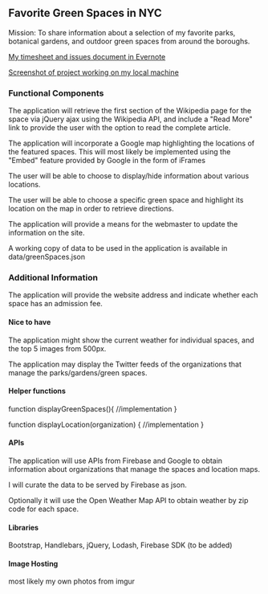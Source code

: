 ## Favorite Green Spaces in NYC
Mission: To share information about a selection of my favorite parks, botanical gardens, and outdoor green spaces from around the boroughs. 

[My timesheet and issues document in Evernote](https://www.evernote.com/shard/s141/sh/c3025c8a-356c-476d-9a7d-0f9f29615ac6/ae7af04b7ab63619)

[Screenshot of project working on my local machine](https://www.evernote.com/l/AI1AfvvYTBJLf4E2Wkgy0OhIU4lK8wWXCVQ)

### Functional Components

The application will retrieve the first section of the Wikipedia page for the space via jQuery ajax using the Wikipedia API, and include a "Read More" link to provide the user with the option to read the complete article.

The application will incorporate a Google map highlighting the locations of the featured spaces. This will most likely be implemented using the "Embed" feature provided by Google in the form of iFrames

The user will be able to choose to display/hide information about various locations.

The user will be able to choose a specific green space and highlight its location on the map in order to retrieve directions.

The application will provide a means for the webmaster to update the information on the site.

A working copy of data to be used in the application is available in data/greenSpaces.json

### Additional Information
The application will provide the website address and indicate whether each space has an admission fee. 

#### Nice to have
The application might show the current weather for individual spaces, and the top 5 images from 500px.

The application may display the Twitter feeds of the organizations that manage the parks/gardens/green spaces.

#### Helper functions
function displayGreenSpaces(){
//implementation
}

function displayLocation(organization) {
//implementation
}

#### APIs
The application will use APIs from Firebase and Google to obtain information about organizations that manage the spaces and location maps. 

I will curate the data to be served by Firebase as json.

Optionally it will use the Open Weather Map API to obtain weather by zip code for each space.

#### Libraries
Bootstrap, Handlebars, jQuery, Lodash, Firebase SDK (to be added)

#### Image Hosting
most likely my own photos from imgur

